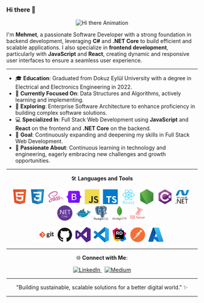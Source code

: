 ### Hi there 👋


<div align="center">
  <img src="https://example.com/animated-hi-there.gif" alt="Hi there Animation" width="300" height="100"/>
</div>

I'm **Mehmet**, a passionate Software Developer with a strong foundation in backend development, leveraging **C#** and **.NET Core** to build efficient and scalable applications. I also specialize in **frontend development**, particularly with **JavaScript** and **React**, creating dynamic and responsive user interfaces to ensure a seamless user experience.

---

- 🎓 **Education**: Graduated from Dokuz Eylül University with a degree in Electrical and Electronics Engineering in 2022.
- 🚀 **Currently Focused On**: Data Structures and Algorithms, actively learning and implementing.
- 🏢 **Exploring**: Enterprise Software Architecture to enhance proficiency in building complex software solutions.
- 💻 **Specialized In**: Full Stack Web Development using **JavaScript** and **React** on the frontend and **.NET Core** on the backend.
- 🎯 **Goal**: Continuously expanding and deepening my skills in Full Stack Web Development.
- 🌱 **Passionate About**: Continuous learning in technology and engineering, eagerly embracing new challenges and growth opportunities.

---
<div align="center">

🛠️ **Languages and Tools**
  
  <img src="https://github.com/devicons/devicon/blob/master/icons/html5/html5-original.svg" title="HTML5" alt="HTML" width="40" height="40"/>&nbsp;
  <img src="https://github.com/devicons/devicon/blob/master/icons/css3/css3-original.svg"  title="CSS3" alt="CSS" width="40" height="40"/>&nbsp;
  <img src="https://github.com/devicons/devicon/blob/master/icons/sass/sass-original.svg" title="SASS" alt="SASS" width="40" height="40"/>&nbsp;
  <img src="https://github.com/devicons/devicon/blob/master/icons/bootstrap/bootstrap-original.svg" title="Bootstrap" alt="Bootstrap" width="40" height="40"/>&nbsp;
  <img src="https://github.com/devicons/devicon/blob/master/icons/javascript/javascript-original.svg" title="JavaScript" alt="JavaScript" width="40" height="40"/>&nbsp;
  <img src="https://github.com/devicons/devicon/blob/master/icons/typescript/typescript-original.svg" title="TypeScript" alt="TypeScript" width="40" height="40"/>&nbsp;
  <img src="https://github.com/devicons/devicon/blob/master/icons/react/react-original-wordmark.svg" title="React" alt="React" width="40" height="40"/>&nbsp;
  <img src="https://github.com/devicons/devicon/blob/master/icons/nodejs/nodejs-original.svg" title="Node.js" alt="Node.js" width="40" height="40"/>&nbsp;
  <img src="https://github.com/devicons/devicon/blob/master/icons/csharp/csharp-original.svg" title="CSharp" alt="CSharp" width="40" height="40"/>&nbsp;
  <img src="https://github.com/devicons/devicon/blob/master/icons/dot-net/dot-net-original-wordmark.svg" title=".NET Framework" alt=".NET Framework" width="40" height="40"/>&nbsp;
  <img src="https://github.com/devicons/devicon/blob/master/icons/dotnetcore/dotnetcore-original.svg" title=".NET Core" alt=".NET Core" width="40" height="40"/>&nbsp;
  <img src="https://github.com/devicons/devicon/blob/master/icons/docker/docker-original.svg" title="Docker" alt="Docker" width="40" height="40"/>&nbsp;
  <img src="https://github.com/devicons/devicon/blob/master/icons/postgresql/postgresql-original-wordmark.svg" title="Postgresql" alt="Sql" width="40" height="40"/>&nbsp;
  <img src="https://github.com/devicons/devicon/blob/master/icons/mongodb/mongodb-original-wordmark.svg" title="MongoDB" alt="MongoDB" width="40" height="40"/>&nbsp;
  <img src="https://github.com/devicons/devicon/blob/master/icons/microsoftsqlserver/microsoftsqlserver-plain-wordmark.svg" title="Sql Server" alt="Sql" width="40" height="40"/>&nbsp;

  <img src="https://github.com/devicons/devicon/blob/master/icons/git/git-original-wordmark.svg" title="Git" alt="Git" width="40" height="40"/>&nbsp;
  <img src="https://github.com/devicons/devicon/blob/master/icons/github/github-original.svg" title="Github" alt="Github" width="40" height="40"/>&nbsp;
  <img src="https://github.com/devicons/devicon/blob/master/icons/visualstudio/visualstudio-plain.svg" title="Visual Studio" alt="Visual Studio" width="40" height="40"/>&nbsp;
  <img src="https://github.com/devicons/devicon/blob/master/icons/vscode/vscode-original.svg" title="Visual Studio Code" alt="Visual Studio Code" width="40" height="40"/>&nbsp;
  <img src="https://github.com/devicons/devicon/blob/master/icons/rider/rider-original.svg" title="Rider" alt="Rider" width="40" height="40"/>&nbsp;
  <img src="https://github.com/devicons/devicon/blob/master/icons/postman/postman-original.svg" title="Postman" alt="Postman" width="40" height="40"/>&nbsp;
  <img src="https://github.com/devicons/devicon/blob/master/icons/azure/azure-original.svg" title="Azure" alt="Azure" width="40" height="40"/>&nbsp;

</div>

---

<div align="center">

🌐 **Connect with Me**:

<a href="https://www.linkedin.com/in/mehmetalbayrakdeu/" target="_blank">
  <img src="https://img.icons8.com/color/48/000000/linkedin.png" title="LinkedIn" alt="LinkedIn" width="40" height="40"/>
</a>&nbsp;
<a href="https://medium.com/@albayrakmehmetdeu" target="_blank">
  <img src="https://img.icons8.com/color/48/000000/medium-logo.png" title="Medium" alt="Medium" width="40" height="40"/>
</a>

</div>

---

<div align="center">
  "Building sustainable, scalable solutions for a better digital world." ✨
</div>

---

